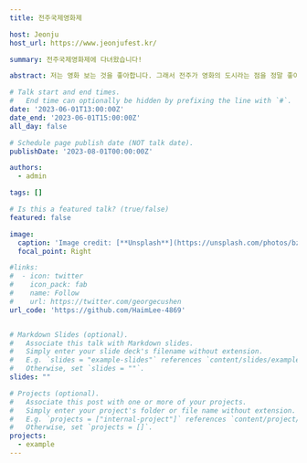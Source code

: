 ```yaml
---
title: 전주국제영화제

host: Jeonju
host_url: https://www.jeonjufest.kr/

summary: 전주국제영화제에 다녀왔습니다!

abstract: 저는 영화 보는 것을 좋아합니다. 그래서 전주가 영화의 도시라는 점을 정말 좋아해요! 매년 봄, 전주에서는 전주국제영화제를 개최합니다. 2023년 JIFF에서 가장 재밌었던 영화는 '레볼루션 +1'이었습니다. 2024년 JIFF에서 가장 재밌었던 영화는 '새벽의 모든'이었습니다. 

# Talk start and end times.
#   End time can optionally be hidden by prefixing the line with `#`.
date: '2023-06-01T13:00:00Z'
date_end: '2023-06-01T15:00:00Z'
all_day: false

# Schedule page publish date (NOT talk date).
publishDate: '2023-08-01T00:00:00Z'

authors:
  - admin

tags: []

# Is this a featured talk? (true/false)
featured: false

image:
  caption: 'Image credit: [**Unsplash**](https://unsplash.com/photos/bzdhc5b3Bxs)'
  focal_point: Right

#links:
#  - icon: twitter
#    icon_pack: fab
#    name: Follow
#    url: https://twitter.com/georgecushen
url_code: 'https://github.com/HaimLee-4869'


# Markdown Slides (optional).
#   Associate this talk with Markdown slides.
#   Simply enter your slide deck's filename without extension.
#   E.g. `slides = "example-slides"` references `content/slides/example-slides.md`.
#   Otherwise, set `slides = ""`.
slides: ""

# Projects (optional).
#   Associate this post with one or more of your projects.
#   Simply enter your project's folder or file name without extension.
#   E.g. `projects = ["internal-project"]` references `content/project/deep-learning/index.md`.
#   Otherwise, set `projects = []`.
projects:
  - example
---
```

